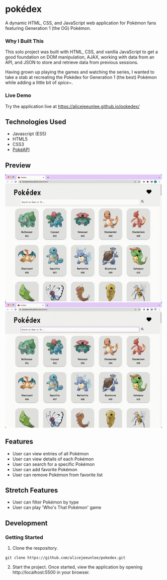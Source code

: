 # pokédex

A dynamic HTML, CSS, and JavaScript web application for Pokémon fans featuring Generation 1 (the OG) Pokémon.

### Why I Built This

This solo project was built with HTML, CSS, and vanilla JavaScript to get a good foundation on DOM manipulation, AJAX, working with data from an API, and JSON to store and retrieve data from previous sessions.

Having grown up playing the games and watching the series, I wanted to take a stab at recreating the Pokédex for Generation 1 (the best) Pokémon while adding a little bit of *spice*~.

### Live Demo

Try the application live at https://alicejeeunlee.github.io/pokedex/

## Technologies Used

* Javascript (ES5)
* HTML5
* CSS3
* [PokéAPI](https://pokeapi.co/docs/v2)

## Preview

<img src='images/view-details.gif'>
<img src='images/search.gif'>

## Features

* User can view entries of all Pokémon
* User can view details of each Pokémon
* User can search for a specific Pokémon
* User can add favorite Pokémon
* User can remove Pokémon from favorite list

## Stretch Features

* User can filter Pokémon by type
* User can play 'Who's That Pokémon' game

## Development
### Getting Started

1. Clone the respository.

```
git clone https://github.com/alicejeeunlee/pokedex.git
```

2. Start the project. Once started, view the application by opening http://localhost:5500 in your browser.

